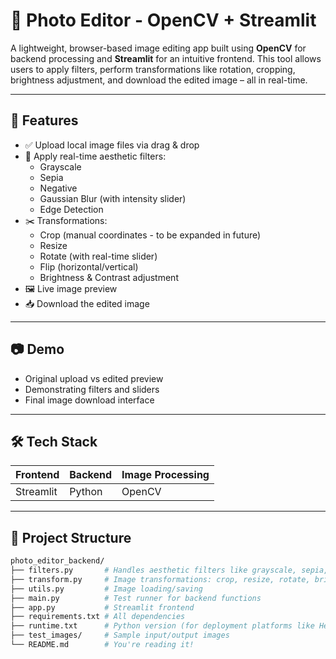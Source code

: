 # 📸 Photo Editor - OpenCV + Streamlit

A lightweight, browser-based image editing app built using **OpenCV** for backend processing and **Streamlit** for an intuitive frontend. This tool allows users to apply filters, perform transformations like rotation, cropping, brightness adjustment, and download the edited image – all in real-time.

---

## 🚀 Features

- ✅ Upload local image files via drag & drop
- 🎨 Apply real-time aesthetic filters:
  - Grayscale
  - Sepia
  - Negative
  - Gaussian Blur (with intensity slider)
  - Edge Detection
- ✂️ Transformations:
  - Crop (manual coordinates - to be expanded in future)
  - Resize
  - Rotate (with real-time slider)
  - Flip (horizontal/vertical)
  - Brightness & Contrast adjustment
- 🖼️ Live image preview
- 📥 Download the edited image

---

## 📷 Demo



- Original upload vs edited preview
- Demonstrating filters and sliders
- Final image download interface

---

## 🛠️ Tech Stack

| Frontend        | Backend         | Image Processing |
|-----------------|-----------------|------------------|
| Streamlit       | Python | OpenCV          |

---

## 📂 Project Structure

```bash
photo_editor_backend/
├── filters.py       # Handles aesthetic filters like grayscale, sepia, etc.
├── transform.py     # Image transformations: crop, resize, rotate, brightness
├── utils.py         # Image loading/saving
├── main.py          # Test runner for backend functions
├── app.py           # Streamlit frontend
├── requirements.txt # All dependencies
├── runtime.txt      # Python version (for deployment platforms like Heroku)
├── test_images/     # Sample input/output images
└── README.md        # You're reading it!
